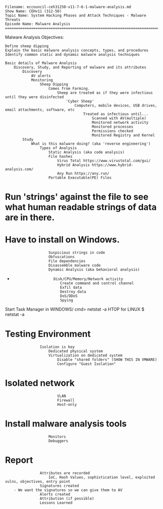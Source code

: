     Filename: eccouncil-ceh31250-v11-7-6-1-malware-analysis.md
    Show Name: CEHv11 (312-50)
    Topic Name: System Hacking Phases and Attack Techniques - Malware Threats
    Episode Name: Malware Analysis ================================================================================

Malware Analysis
Objectives:

    Define sheep dipping
    Explain the basic malware analysis concepts, types, and procedures
    Identify common static and dynamic malware analysis techniques

    Basic details of Malware Analysis
        Discovery, Study, and Reporting of malware and its attributes
            Discovery
                AV alerts
                Monitoring
                    Sheep Dipping
                        Comes from Farming.
                            Sheep are treated as if they were infectious until they were disinfected
                                'Cyber Sheep'
                                    Computers, mobile devices, USB drives, email attachments, software, etc
                                        Treated as infectious until...
                                            Scanned with AV(multiple)
                                            Monitored network activity
                                            Monitored processes
                                            Permissions checked
                                            Monitored Registry and Kernel
            Study
                What is this malware doing? (aka 'reverse engineering')
                    Types of Analysis
                        Static Analysis (aka code analysis)
                        File hashes
                            Virus Total https://www.virustotal.com/gui/
                            Hybrid Analysis https://www.hybrid-analysis.com/
                            Any Run https://any.run/
                        Portable Executable(PE) Files

# Run 'strings' against the file to see what human readable strings of data are in there.
# Have to install on Windows.
                        Suspicious strings in code
                        Obfuscations
                        File dependencies
                        Disassemble malware code
                        Dynamic Analysis (aka behavioral analysis)
-                        Disk/CPU/Memory/Network activity
                            Create command and control channel
                            Exfil data
                            Destroy data
                            DoS/DDoS
                            Spying
Start Task Manager in WINDOWS/ cmd> netstat -a 
HTOP for LINUX  $ netstat -a

#                 Testing Environment
                    Isolation is key
                        Dedicated physical system
                        Virtualization on dedicated system
                            Disable "shared folders" (SHOW THIS IN VMWARE)
                            Configure "Guest Isolation"
#                        Isolated network
                            VLAN
                            Firewall
                            Host-only
#                    Install malware analysis tools
                        Monitors
                        Debuggers


#                Report
                    Attributes are recorded
                        IoC, Hash Values, sophistication level, exploited vulns, objectives, entry point
                    Signatures created
		- We want the signatures so we can give them to AV
                    Alerts created
                    Attribution (if possible)
                    Lessons Learned
